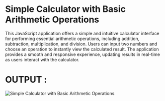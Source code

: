 # Simple Calculator with Basic Arithmetic Operations

This JavaScript application offers a simple and intuitive calculator interface for performing essential arithmetic operations, including addition, subtraction, multiplication, and division. Users can input two numbers and choose an operation to instantly view the calculated result. The application provides a smooth and responsive experience, updating results in real-time as users interact with the calculator.

# OUTPUT :


![Simple Calculator with Basic Arithmetic Operations](https://github.com/user-attachments/assets/e06fcc12-50a2-40f0-af93-fd79c40ddb08)
